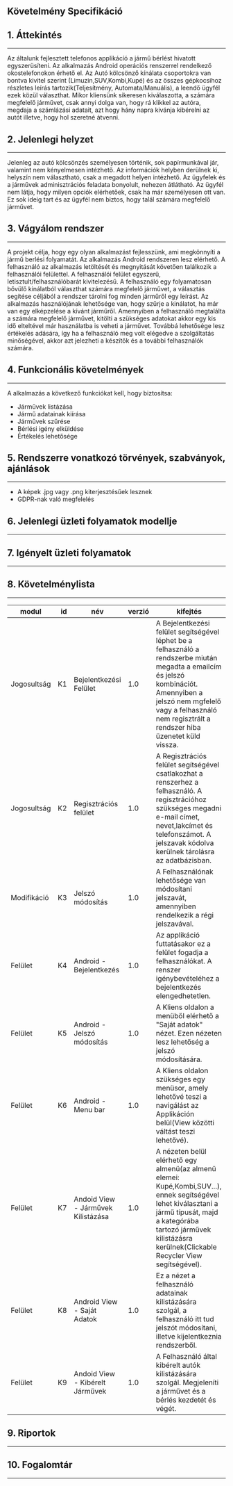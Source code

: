 ## Követelmény Specifikáció

## 1. Áttekintés
---
Az általunk fejlesztett telefonos applikácíó a jármű bérlést hivatott egyszerüsíteni. Az alkalmazás Android operációs renszerrel rendelkező okostelefonokon érhető el. Az Autó kölcsönző kínálata csoportokra van bontva kivitel szerint (Limuzin,SUV,Kombi,Kupé) és az összes gépkocsihoz részletes leírás tartozik(Teljesítmény, Automata/Manuális), a leendő ügyfél ezek közül választhat. Mikor kliensünk sikeresen kiválaszotta, a számára megfelelő járművet, csak annyi dolga van, hogy rá klikkel az autóra, megdaja a számlázási adatait, azt hogy hány napra kivánja kibérelni az autót illetve, hogy hol szeretné átvenni.

## 2. Jelenlegi helyzet
---
Jelenleg az autó kölcsönzés személyesen történik, sok papírmunkával jár, valamint nem kényelmesen intézhető. Az információk helyben derülnek ki, helyszín nem választható, csak a megadott helyen intézhető. Az ügyfelek és a járművek adminisztrációs feladata bonyolult, nehezen átlátható. Az ügyfél nem látja, hogy milyen opciók elérhetőek, csak ha már személyesen ott van. Ez sok ideig tart és az ügyfél nem biztos, hogy talál számára megfelelő járművet.

## 3. Vágyálom rendszer
---
A projekt célja, hogy egy olyan alkalmazást fejlesszünk, ami megkönnyíti a jármű berlési folyamatát. Az alkalmazás Android rendszeren lesz elérhető. A felhasználó az alkalmazás letöltését és megnyitását követően találkozik a felhasználói felülettel. A felhasználói felület egyszerű, letisztult/felhasználóbarát kivitelezésű. A felhasználó egy folyamatosan bővülő kinálatból választhat számára megfelelő járművet, a választás segítése céljából a rendszer tárolni fog minden járműről egy leírást. Az alkalmazás használójának lehetősége van, hogy szűrje a kinálatot, ha már van egy elképzelése a kívánt járműről. Amennyiben a felhasználó megtalálta a számára megfelelő járművet, kitölti a szükséges adatokat akkor egy kis idő elteltével már használatba is veheti a járművet. Továbbá lehetősége lesz értékelés adására, így ha a felhasználó meg volt elégedve a szolgáltatás minőségével, akkor azt jelezheti a készítők és a további felhasználók számára.

## 4. Funkcionális követelmények
---
A alkalmazás a következő funkciókat kell, hogy biztosítsa:
- Járművek listázása
- Jármű adatainak kiírása
- Járművek szűrése
- Bérlési igény elküldése
- Értékelés lehetősége

## 5. Rendszerre vonatkozó törvények, szabványok, ajánlások
---
- A képek .jpg vagy .png kiterjesztésűek lesznek
- GDPR-nak való megfelelés

## 6. Jelenlegi üzleti folyamatok modellje
---


## 7. Igényelt üzleti folyamatok
---


## 8. Követelménylista
---
| modul| id | név | verzió | kifejtés | 
| --- | ---: | --- | --- | --- |
|Jogosultság|K1|Bejelentkezési Felület|1.0|A Bejelentkezési felület segítségével léphet be a felhasználó a rendszerbe miután megadta a emailcím és jelszó kombinációt. Amennyiben a jelszó nem mgfelelő vagy a felhasználó nem regisztrált a rendszer hiba üzenetet küld vissza.|
|Jogosultság|K2|Regisztrációs felület|1.0|A Regisztrációs felület segítségével csatlakozhat a renszerhez a felhasználó. A regisztrációhoz szükséges megadni e-mail címet, nevet,lakcímet és telefonszámot. A jelszavak kódolva kerülnek tárolásra az adatbázisban.|
|Modifikáció|K3|Jelszó módosítás|1.0|A Felhasználónak lehetősége van módosítani jelszavát, amennyiben rendelkezik a régi jelszavával. |
|Felület|K4|Android - Bejelentkezés|1.0|Az applikáció futtatásakor ez a felület fogadja a felhasználókat. A renszer igénybevételéhez a bejelentkezés elengedhetetlen.|
|Felület|K5|Android - Jelszó módosítás|1.0|A Kliens oldalon a menüből elérhető a "Saját adatok" nézet. Ezen nézeten lesz lehetőség a jelszó módosítására.| 
|Felület|K6| Android - Menu bar|1.0|A Kliens oldalon szükséges egy menüsor, amely lehetővé teszi a navigálást az Applikáción belül(View közötti váltást teszi lehetővé).|
|Felület|K7|Andoid View - Járművek Kilistázása|1.0|A nézeten belül elérhető egy almenü(az almenü elemei: Kupé,Kombi,SUV...), ennek segítségével lehet kiválasztani a jármű típusát, majd a kategórába tartozó járművek kilistázásra kerülnek(Clickable Recycler View segítségével).|
|Felület|K8|Android View - Saját Adatok|1.0|Ez a nézet a felhasználó adatainak kilistázására szolgál, a felhasználó itt tud jelszót módosítani, illetve kijelentkeznia rendszerből.|
|Felület|K9|Andoid View - Kibérelt Járművek|1.0|A Felhasználó által kibérelt autók kilistázására  szolgál. Megjeleníti a járművet és a bérlés kezdetét és végét.|


## 9. Riportok
---


## 10. Fogalomtár
---

